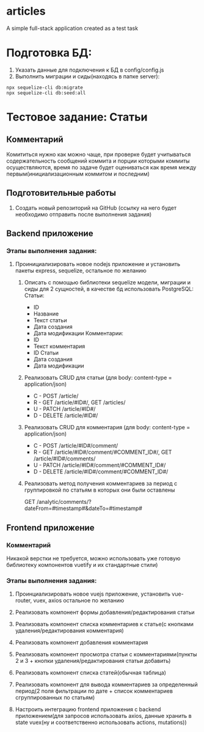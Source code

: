 # articles
A simple full-stack application created as a test task

# Подготовка БД:
1. Указать данные для подключения к БД в config/config.js
2. Выполнить миграции и сиды(находясь в папке server):
```
npx sequelize-cli db:migrate
npx sequelize-cli db:seed:all
```

# Тестовое задание: Статьи

## Комментарий

Комититься нужно как можно чаще, при проверке будет учитываться содержательность сообщений коммита и порции которыми коммиты осуществляются,
время по задаче будет оцениваться как время между первым(инициализационным коммитом и последним)

## Подготовительные работы
1. Создать новый репозиторий на GitHub (ссылку на него будет необходимо отправить после выполнения задания)

## Backend приложение

### Этапы выполнения задания:

1. Проинициализировать новое nodejs приложение и установить пакеты express, sequelize, остальное по желанию

    1. Описать с помощью библиотеки sequelize модели, миграции и сиды для 2 сущностей, в качестве бд использовать PostgreSQL:
       Статьи:
       - ID
       - Название
       - Текст статьи
       - Дата создания
       - Дата модификации
       Комментарии:
       - ID
       - Текст комментария
       - ID Статьи
       - Дата создания
       - Дата модификации

    1. Реализовать CRUD для статьи (для body: content-type = application/json)
        - C - POST /article/
        - R - GET /article/#ID#/, GET /articles/
        - U - PATCH /article/#ID#/
        - D - DELETE /article/#ID#/

    1. Реализовать CRUD для комментария (для body: content-type = application/json)
        - C - POST /article/#ID#/comment/
        - R - GET /article/#ID#/comment/#COMMENT_ID#/, GET /article/#ID#/comments/
        - U - PATCH /article/#ID#/comment/#COMMENT_ID#/
        - D - DELETE /article/#ID#/comment/#COMMENT_ID#/

    1. Реализовать метод получения комментариев за период с группировкой по статьям в которых они были оставлены

       GET /analytic/comments/?dateFrom=#timestamp#&dateTo=#timestamp#

## Frontend приложение

### Комментарий

Никакой верстки не требуется, можно использовать уже готовую библиотеку компонентов vuetify и их стандартные стили)

### Этапы выполнения задания:

1. Проинциализировать новое vuejs приложение, установить vue-router, vuex, axios остальное по желанию

1. Реализовать компонент формы добавления/редактирования статьи

1. Реализовать компонент списка комментариев к статье(с кнопками удаления/редактирования комментария)

1. Реализовать компонент добавления комментария

1. Реализовать компонент просмотра статьи с комментариями(пункты 2 и 3 + кнопки удаления/редактирования статьи добавить)

1. Реализовать компонент списка статей(обычная таблица)

1. Реализовать компонент для вывода комментариев за определенный период(2 поля фильтрации по дате + список комментариев сгруппированных по статьям)

1. Настроить интеграцию frontend приложения с backend приложением(для запросов использовать axios, данные хранить в state vuex(ну и соответственно использовать actions, mutations))